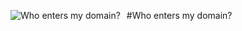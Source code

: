 <img src="https://i.redd.it/tbb212o1t2mb1.jpg"
     alt="Who enters my domain?"
     style="float: left; margin-right: 10px;" />

#Who enters my domain?
